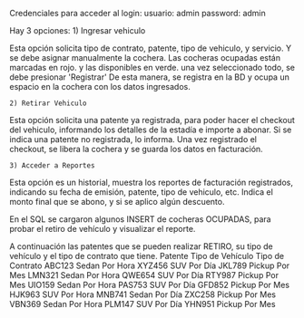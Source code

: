 Credenciales para acceder al login:
usuario: admin
password: admin

Hay 3 opciones:
	1) Ingresar vehiculo 

Esta opción solicita tipo de contrato, patente, tipo de vehiculo, y servicio. Y se debe asignar manualmente la cochera. Las cocheras ocupadas están marcadas en rojo. y las disponibles en verde. 
una vez seleccionado todo, se debe presionar 'Registrar'
De esta manera, se registra en la BD y ocupa un espacio en la cochera con los datos ingresados.

	2) Retirar Vehiculo
Esta opción solicita una patente ya registrada, para poder hacer el checkout del vehiculo, informando los detalles de la estadía e importe a abonar. Si se indica una patente no registrada, lo informa.
Una vez registrado el checkout, se libera la cochera y se guarda los datos en facturación.
	
	3) Acceder a Reportes
Esta opción es un historial, muestra los reportes de facturación registrados, indicando su fecha de emisión, patente, tipo de vehiculo, etc. Indica el monto final que se abono, y si se aplico algún descuento.


En el SQL se cargaron algunos INSERT de cocheras OCUPADAS, para probar el retiro de vehículo y visualizar el reporte. 

A continuación las patentes que se pueden realizar RETIRO, su tipo de vehículo y el tipo de contrato que tiene.
Patente	Tipo de Vehículo	Tipo de Contrato
ABC123	Sedan			        Por Hora
XYZ456	SUV			          Por Día
JKL789	Pickup			      Por Mes
LMN321	Sedan			        Por Hora
QWE654	SUV			          Por Día
RTY987	Pickup			      Por Mes
UIO159	Sedan			        Por Hora
PAS753	SUV			          Por Día
GFD852	Pickup			      Por Mes
HJK963	SUV			          Por Hora
MNB741	Sedan			        Por Día
ZXC258	Pickup			      Por Mes
VBN369	Sedan			        Por Hora
PLM147	SUV			          Por Día
YHN951	Pickup			      Por Mes
